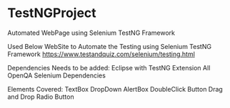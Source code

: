 # TestNGProject
Automated WebPage using Selenium TestNG Framework

Used Below WebSite to Automate the Testing using Selenium TestNG Framework
https://www.testandquiz.com/selenium/testing.html

Dependencies Needs to be added:
Eclipse with TestNG Extension
All OpenQA Selenium Dependencies

Elements Covered:
TextBox
DropDown
AlertBox
DoubleClick Button
Drag and Drop
Radio Button
